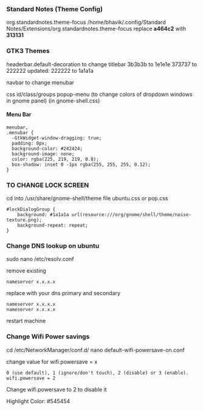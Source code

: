 ### Standard Notes (Theme Config)

org.standardnotes.theme-focus
/home/bhavik/.config/Standard Notes/Extensions/org.standardnotes.theme-focus
replace **a464c2** with **313131**

### GTK3 Themes

headerbar.default-decoration to change titlebar
3b3b3b to 1e1e1e
373737 to 222222
updated: 222222 to 1a1a1a

navbar to change menubar

css id/class/groups
popup-menu (to change colors of dropdown windows in gnome panel) (in gnome-shell.css)

#### Menu Bar

```
menubar,
.menubar {
  -GtkWidget-window-dragging: true;
  padding: 0px;
  background-color: #242424;
  background-image: none;
  color: rgba(225, 219, 219, 0.8);
  box-shadow: inset 0 -1px rgba(255, 255, 255, 0.12);
}
```

### TO CHANGE LOCK SCREEN

cd into /usr/share/gnome-shell/theme
file ubuntu.css or pop.css

```
#lockDialogGroup {
    background: #1a1a1a url(resource:///org/gnome/shell/theme/noise-texture.png);
    background-repeat: repeat;
}
```

### Change DNS lookup on ubuntu

sudo nano /etc/resolv.conf

remove existing

```
nameserver x.x.x.x
```

replace with your dns primary and secondary

```
nameserver x.x.x.x
nameserver x.x.x.x
```

restart machine

### Change Wifi Power savings

cd /etc/NetworkManager/conf.d/
nano default-wifi-powersave-on.conf

change value for wifi.powersave = x

```
0 (use default), 1 (ignore/don't touch), 2 (disable) or 3 (enable).
wifi.powersave = 2
```

Change wifi.powersave to 2 to disable it

Highlight Color: #545454
